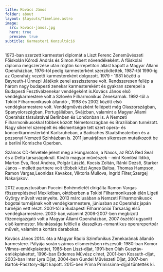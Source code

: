 ```yaml
---
title: Kovács János
folder: about
layout: $layouts/Timeline.astro
image:
  src: kovacs-janos.jpg
  hero: true
  preview: true
subtitle: Karmesteri Konzultáció
---
```

1973-ban szerzett karmesteri diplomát a Liszt Ferenc Zeneművészeti Főiskolán Kórodi András és Simon Albert növendékeként. A főiskolai diploma megszerzése után rögtön korrepetitori állást kapott a Magyar Állami Operaházban, 1976-tól pedig karmesterként szerződtették, 1987-től 1990-ig az Operaház vezető karmestereként dolgozott. 1979 - 1981 között a Bayreuth-i Ünnepi Játékok zenei asszisztense volt. Rendszeresen fellép a három nagy budapesti zenekar karmestereként és  gyakran szerepel  a Budapesti Fesztiválzenekar vendégeként is.Kovács János első vendégkarmestere volt a Szlovén Filharmonikus Zenekarnak. 1992-től a Tokiói Filharmonikusok állandó-, 1998 és 2002 között első vendégkarmestere volt. Vendégművészként fellépett még Olaszországban, Spanyolországban, Portugáliában, Svájcban, valamint a Magyar Állami Operaház társulatával Berlinben és Londonban is. A Nemzeti Filharmonikusokkal többek között Németországban és Brazíliában turnézott. Nagy sikerrel szerepelt és elismertségre tett szert opera- és koncertkarmesterként Karlsruheban, a Badisches Staatstheaterben és a pozsonyi Nemzeti Színházban is. 2011 januárjában sikeresen mutatkozott be a  berlini Komische Operben.

Számos CD-felvétele jelent meg a Hungaroton, a Naxos, az RCA Red Seal és a Delta társaságoknál. Kiváló magyar művészek – mint Komlósi Ildikó, Marton Éva, Rost Andrea, Polgár László, Kocsis Zoltán, Ránki Dezső, Starker János – mellett partnere volt többek közt Agnes Baltsa, Thomas Hampson, Ramon Vargas,Leonidas Kavakos, Viktoria Mullova, Ingrid Fliter,Szergej Nakarjakov.

   2012 augusztusában Puccini Bohéméletét dirigálta Ramon Vargas főszereplésével Mexikóban, októberben a Tokiói Filharmonikusok élén Ligeti György műveit vezényelte. 2013 márciusában a Nemzeti Filharmonikusok bogotai turnéjának volt vendégkarmestere, júniusban az Operaház japán turnéján vett részt.  2001-től a Budapesti Filharmóniai Társaság első vendégkarmestere. 2003-ban,valamint 2006-2007-ben megbízott főzeneigazgató volt a Magyar Állami Operaházban, 2007 őszétől ugyanitt első karmester. Munkássága felöleli a klasszikus-romantikus operarepertoár műveit, valamint a kortárs darabokat.

   Kovács János 2014. óta a Magyar Rádió Szimfonikus Zenekarának állandó karmestere.
 Pályája során számos elismerésben részesült:  1980-ban Komor Vilmos-emlékplakettet, 1985-ben Liszt-díjat, 1991-ben Oláh Gusztáv-emlékplakettet, 1996-ban Érdemes Művész címet, 2001-ben Kossuth-díjat, 2003-ban Inter Lyra Díjat, 2004-ben Gundel Művészeti Díjat, 2007-ben Bartók-Pásztory-díjat kapott. 2015-ben Prima Primissima-díjjal tüntették ki.
